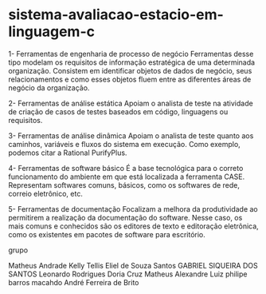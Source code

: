 # sistema-avaliacao-estacio-em-linguagem-c
1- Ferramentas de engenharia de processo de negócio
Ferramentas desse tipo modelam os requisitos de informação estratégica de uma determinada organização. Consistem em identificar objetos de dados de negócio, seus relacionamentos e como esses objetos fluem entre as diferentes áreas de negócio da organização.

2-  Ferramentas de análise estática
Apoiam o analista de teste na atividade de criação de casos de testes baseados em código, linguagens ou requisitos.

3- Ferramentas de análise dinâmica 
Apoiam o analista de teste quanto aos caminhos, variáveis e fluxos do sistema em execução. Como exemplo, podemos citar a Rational PurifyPlus.

4- Ferramentas de software básico 
É a base tecnológica para o correto funcionamento do ambiente em que está localizada a ferramenta CASE. Representam softwares comuns, básicos, como os softwares de rede, correio eletrônico, etc.

5- Ferramentas de documentação
Focalizam a melhora da produtividade ao permitirem a realização da documentação do software. Nesse caso, os mais comuns e conhecidos são os editores de texto e editoração eletrônica, como os existentes em pacotes de software para escritório.



grupo

Matheus Andrade
Kelly Tellis
Eliel de Souza Santos
GABRIEL SIQUEIRA DOS SANTOS
Leonardo Rodrigues Doria Cruz
Matheus Alexandre
Luiz philipe barros macahdo
André Ferreira de Brito
